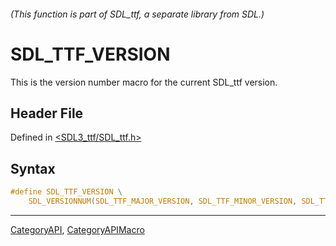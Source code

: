 ###### (This function is part of SDL_ttf, a separate library from SDL.)
# SDL_TTF_VERSION

This is the version number macro for the current SDL_ttf version.

## Header File

Defined in [<SDL3_ttf/SDL_ttf.h>](https://github.com/libsdl-org/SDL_ttf/blob/main/include/SDL3_ttf/SDL_ttf.h)

## Syntax

```c
#define SDL_TTF_VERSION \
    SDL_VERSIONNUM(SDL_TTF_MAJOR_VERSION, SDL_TTF_MINOR_VERSION, SDL_TTF_MICRO_VERSION)
```

----
[CategoryAPI](CategoryAPI), [CategoryAPIMacro](CategoryAPIMacro)

